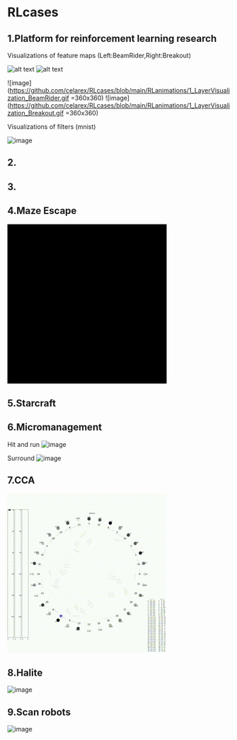 # RLcases

## 1.Platform for reinforcement learning research

Visualizations of feature maps (Left:BeamRider,Right:Breakout)

<img src="https://github.com/celarex/RLcases/blob/main/RLanimations/1_LayerVisualization_BeamRider.gif" alt="alt text" width="360" height="360">
<img src="https://github.com/celarex/RLcases/blob/main/RLanimations/1_LayerVisualization_Breakout.gif" alt="alt text" width="360" height="360">

![image](https://github.com/celarex/RLcases/blob/main/RLanimations/1_LayerVisualization_BeamRider.gif =360x360)
![image](https://github.com/celarex/RLcases/blob/main/RLanimations/1_LayerVisualization_Breakout.gif =360x360)

Visualizations of filters (mnist)

![image](https://github.com/celarex/RLcases/blob/main/RLanimations/1_WeightVisualization_mnist.gif)

## 2.


## 3.



## 4.Maze Escape

![image](https://github.com/celarex/RLcases/blob/main/RLanimations/4_Maze_Escape.gif)

## 5.Starcraft

## 6.Micromanagement

Hit and run
![image](https://github.com/celarex/RLcases/blob/main/RLanimations/6_Micro_HitandRun.gif)

Surround
![image](https://github.com/celarex/RLcases/blob/main/RLanimations/6_Micro_Surround.gif)

## 7.CCA

![image](https://github.com/celarex/RLcases/blob/main/RLanimations/7_CCA_Small.gif)


## 8.Halite

![image](https://github.com/celarex/RLcases/blob/main/RLanimations/8_Halite_MultiAgent_Comp.gif)


## 9.Scan robots

![image](https://github.com/celarex/RLcases/blob/main/RLanimations/9_ScanRobo_MultiTypeMultiAgent_Coop.gif)










